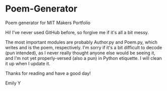 # Poem-Generator
Poem generator for MIT Makers Portfolio

Hi! I've never used GitHub before, so forgive me if it's all a bit messy.

The most important modules are probably Author.py and Poem.py, which writes and is the poem, respectively.
I'm sorry if it's a bit difficult to decode (pun intended), as I never really thought anyone else would be seeing it,
and I'm not yet properly-versed (also a pun) in Python etiquette.
I will clean it up when I update it.

Thanks for reading and have a good day!

Emily Y
